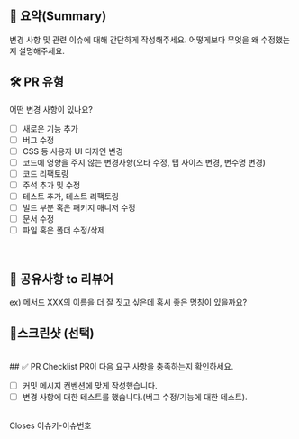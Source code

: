## 📝 요약(Summary)
변경 사항 및 관련 이슈에 대해 간단하게 작성해주세요. 어떻게보다 무엇을 왜 수정했는지 설명해주세요.

## 🛠️ PR 유형
어떤 변경 사항이 있나요?
- [ ]  새로운 기능 추가   
- [ ]  버그 수정   
- [ ]  CSS 등 사용자 UI 디자인 변경  
- [ ]  코드에 영향을 주지 않는 변경사항(오타 수정, 탭 사이즈 변경, 변수명 변경)
- [ ]  코드 리팩토링  
- [ ]  주석 추가 및 수정  
- [ ]  테스트 추가, 테스트 리팩토링  
- [ ]  빌드 부분 혹은 패키지 매니저 수정  
- [ ]  문서 수정  
- [ ]  파일 혹은 폴더 수정/삭제  
<br/>

## 💬 공유사항 to 리뷰어
ex) 메서드 XXX의 이름을 더 잘 짓고 싶은데 혹시 좋은 명칭이 있을까요?
<br/>   

## 📸스크린샷 (선택)
<br/>     
## ✅ PR Checklist
PR이 다음 요구 사항을 충족하는지 확인하세요.

- [ ]  커밋 메시지 컨벤션에 맞게 작성했습니다.
- [ ]  변경 사항에 대한 테스트를 했습니다.(버그 수정/기능에 대한 테스트).

<br/>
Closes 이슈키-이슈번호